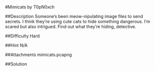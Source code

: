 #Mimicats
by T0pN0xch

##Description
Someone’s been meow-nipulating image files to send secrets. I think they’re using cute cats to hide something dangerous. I’m scared but also intrigued. Find out what they’re hiding, detective.

##Difficulty
Hard

##Hint
N/A

##Attachments
mimicats.pcapng

##Solution
